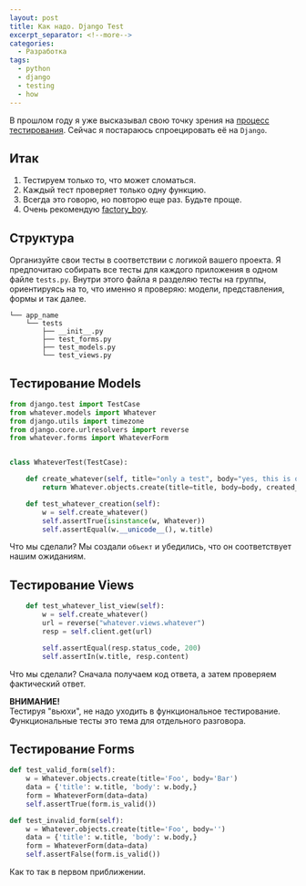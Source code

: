 ```yaml
---
layout: post
title: Как надо. Django Test
excerpt_separator: <!--more-->
categories:
  - Разработка
tags:
  - python
  - django
  - testing
  - how
---
```


В прошлом году я уже высказывал свою точку зрения на [процесс тестирования](https://blog.gorschal.com/testing.html). Сейчас я постараюсь спроецировать её на `Django`.

<!--more-->

## Итак

1.  Тестируем только то, что может сломаться.
2.  Каждый тест проверяет только одну функцию.
3.  Всегда это говорю, но повторю еще раз. Будьте проще.
4.  Очень рекомендую [factory_boy](https://github.com/FactoryBoy/factory_boy). 

## Структура

Организуйте свои тесты в соответствии с логикой вашего проекта. Я предпочитаю собирать все тесты для каждого приложения в одном файле `tests.py`. Внутри этого файла я разделяю тесты на группы, ориентируясь на то, что именно я проверяю: модели, представления, формы и так далее.

```
└── app_name
    └── tests
        ├── __init__.py
        ├── test_forms.py
        ├── test_models.py
        └── test_views.py
```

## Тестирование Models

```python
from django.test import TestCase
from whatever.models import Whatever
from django.utils import timezone
from django.core.urlresolvers import reverse
from whatever.forms import WhateverForm


class WhateverTest(TestCase):

    def create_whatever(self, title="only a test", body="yes, this is only a test"):
        return Whatever.objects.create(title=title, body=body, created_at=timezone.now())

    def test_whatever_creation(self):
        w = self.create_whatever()
        self.assertTrue(isinstance(w, Whatever))
        self.assertEqual(w.__unicode__(), w.title)
```

Что мы сделали? Мы создали `объект` и убедились, что он соответствует нашим ожиданиям.

## Тестирование Views

```python
    def test_whatever_list_view(self):
        w = self.create_whatever()
        url = reverse("whatever.views.whatever")
        resp = self.client.get(url)

        self.assertEqual(resp.status_code, 200)
        self.assertIn(w.title, resp.content)
```
Что мы сделали? Сначала получаем код ответа, а затем проверяем фактический ответ.

__ВНИМАНИЕ!__  
Тестируя "вьюхи", не надо уходить в функциональное тестирование. Функциональные тесты это тема для отдельного разговора.

## Тестирование Forms

```python
def test_valid_form(self):
    w = Whatever.objects.create(title='Foo', body='Bar')
    data = {'title': w.title, 'body': w.body,}
    form = WhateverForm(data=data)
    self.assertTrue(form.is_valid())

def test_invalid_form(self):
    w = Whatever.objects.create(title='Foo', body='')
    data = {'title': w.title, 'body': w.body,}
    form = WhateverForm(data=data)
    self.assertFalse(form.is_valid())
```

Как то так в первом приближении.
